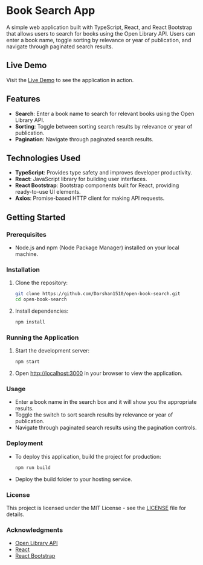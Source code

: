 # Book Search App

A simple web application built with TypeScript, React, and React Bootstrap that allows users to search for books using the Open Library API. Users can enter a book name, toggle sorting by relevance or year of publication, and navigate through paginated search results.

## Live Demo

Visit the [Live Demo](https://openbooksearch.netlify.app/) to see the application in action.


## Features

- **Search**: Enter a book name to search for relevant books using the Open Library API.
- **Sorting**: Toggle between sorting search results by relevance or year of publication.
- **Pagination**: Navigate through paginated search results.

## Technologies Used

- **TypeScript**: Provides type safety and improves developer productivity.
- **React**: JavaScript library for building user interfaces.
- **React Bootstrap**: Bootstrap components built for React, providing ready-to-use UI elements.
- **Axios**: Promise-based HTTP client for making API requests.

## Getting Started

### Prerequisites

- Node.js and npm (Node Package Manager) installed on your local machine.

### Installation

1. Clone the repository:

   ```bash
   git clone https://github.com/Darshan1510/open-book-search.git
   cd open-book-search
   ```

2. Install dependencies:

   ```bash
   npm install
   ```

### Running the Application

1. Start the development server:

   ```bash
   npm start
   ```

2. Open [http://localhost:3000](http://localhost:3000) in your browser to view the application.

### Usage

- Enter a book name in the search box and it will show you the appropriate results.
- Toggle the switch to sort search results by relevance or year of publication.
- Navigate through paginated search results using the pagination controls.

### Deployment

- To deploy this application, build the project for production:

  ```bash
  npm run build
  ```

- Deploy the build folder to your hosting service.

### License

This project is licensed under the MIT License - see the [LICENSE](LICENSE) file for details.

### Acknowledgments

- [Open Library API](https://openlibrary.org/developers/api)
- [React](https://react.dev/)
- [React Bootstrap](https://react-bootstrap.github.io/)


